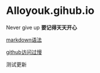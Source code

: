 # Alloyouk.gihub.io
Never give up
**要记得天天开心**

[markdown语法](https://wangjueya.github.io/markdown)

[github访问过慢](./github-slow.md)



测试更新
